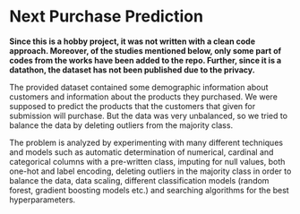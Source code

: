 # Next Purchase Prediction

**Since this is a hobby project, it was not written with a clean code approach. Moreover, of the studies mentioned below, only some part of codes from the works have been added to the repo. Further, since it is a datathon, the dataset has not been published due to the privacy.**

The provided dataset contained some demographic information about customers and information about the products they purchased. We were supposed to predict the products that the customers that given for submission will purchase. But the data was very unbalanced, so we tried to balance the data by deleting outliers from the majority class.

The problem is analyzed by experimenting with many different techniques and models such as automatic determination of numerical, cardinal and categorical columns with a pre-written class, imputing for null values, both one-hot and label encoding, deleting outliers in the majority class in order to balance the data, data scaling, different classification models (random forest, gradient boosting models etc.) and searching algorithms for the best hyperparameters.